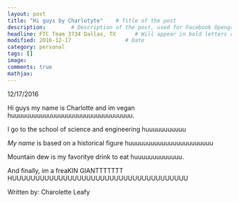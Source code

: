 ```yaml
---
layout: post
title: "Hi guys by Charlotyte"    # Title of the post
description:        # Description of the post, used for Facebook Opengraph & Twitter
headline: FTC Team 3734 Dallas, TX      # Will appear in bold letters on top of the post
modified: 2016-12-17                 # Date
category: personal
tags: []
image: 
comments: true
mathjax:
---
```


12/17/2016

Hi guys my name is Charlotte and im vegan huuuuuuuuuuuuuuuuuuuuuuuuuuuuuuuuu.

I go to the school of science and engineering huuuuuuuuuuu

*My name* is based on a historical figure huuuuuuuuuuuuuuuuuuuuuuu

Mountain dew is my favoritye drink to eat huuuuuuuuuuuuu.

And finally, im a freaKIN GIANTTTTTTT HUUUUUUUUUUUUUUUUUUUUUUUUUUUUUUUUUUUUUU

Written by: Charolette Leafy
